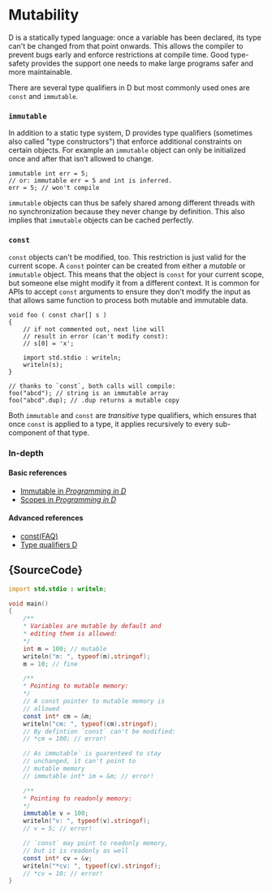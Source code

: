 # Mutability

D is a statically typed language: once a variable has been declared,
its type can't be changed from that point onwards. This allows
the compiler to prevent bugs early and enforce restrictions
at compile time. Good type-safety provides the support one needs
to make large programs safer and more maintainable.

There are several type qualifiers in D but most commonly used ones are
`const` and `immutable`.

### `immutable`

In addition to a static type system, D provides type qualifiers (sometimes also
called "type constructors") that enforce additional constraints on certain
objects. For example an `immutable` object can only be initialized once and
after that isn't allowed to change.

    immutable int err = 5;
    // or: immutable err = 5 and int is inferred.
    err = 5; // won't compile

`immutable` objects can thus be safely shared among different threads with no
synchronization because they never change by definition. This also implies that
`immutable` objects can be cached perfectly.

### `const`

`const` objects can't be modified, too. This restriction is just valid for the
current scope. A `const` pointer can be created from either a *mutable* or
`immutable` object. This means that the object is `const` for your current
scope, but someone else might modify it from a different context. It is common
for APIs to accept `const` arguments to ensure they don't modify the input as
that allows same function to process both mutable and immutable data.

    void foo ( const char[] s )
    {
        // if not commented out, next line will
        // result in error (can't modify const):
        // s[0] = 'x';

        import std.stdio : writeln;
        writeln(s);
    }

    // thanks to `const`, both calls will compile:
    foo("abcd"); // string is an immutable array
    foo("abcd".dup); // .dup returns a mutable copy

Both `immutable` and `const` are _transitive_ type qualifiers, which ensures that once
`const` is applied to a type, it applies recursively to every sub-component of that type.

### In-depth

#### Basic references

- [Immutable in _Programming in D_](http://ddili.org/ders/d.en/const_and_immutable.html)
- [Scopes in _Programming in D_](http://ddili.org/ders/d.en/name_space.html)

#### Advanced references

- [const(FAQ)](https://dlang.org/const-faq.html)
- [Type qualifiers D](https://dlang.org/spec/const3.html)

## {SourceCode}

```d
import std.stdio : writeln;

void main()
{
    /**
    * Variables are mutable by default and
    * editing them is allowed:
    */
    int m = 100; // mutable
    writeln("m: ", typeof(m).stringof);
    m = 10; // fine

    /**
    * Pointing to mutable memory:
    */
    // A const pointer to mutable memory is
    // allowed
    const int* cm = &m;
    writeln("cm: ", typeof(cm).stringof);
    // By defintion `const` can't be modified:
    // *cm = 100; // error!

    // As immutable` is guarenteed to stay
    // unchanged, it can't point to
    // mutable memory
    // immutable int* im = &m; // error!

    /**
    * Pointing to readonly memory:
    */
    immutable v = 100;
    writeln("v: ", typeof(v).stringof);
    // v = 5; // error!

    // `const` may point to readonly memory,
    // but it is readonly as well
    const int* cv = &v;
    writeln("*cv: ", typeof(cv).stringof);
    // *cv = 10; // error!
}
```
